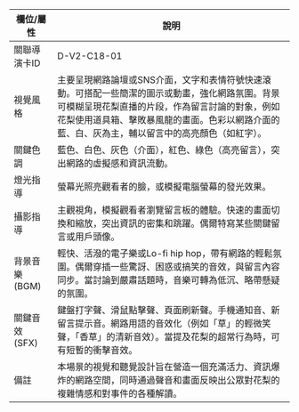 | 欄位/屬性 | 說明 |
|---|---|
| 關聯導演卡ID | D-V2-C18-01 |
| 視覺風格 | 主要呈現網路論壇或SNS介面，文字和表情符號快速滾動。可搭配一些簡潔的圖示或動畫，強化網路氛圍。背景可模糊呈現花梨直播的片段，作為留言討論的對象，例如花梨使用道具箱、擊敗暴風龍的畫面。色彩以網路介面的藍、白、灰為主，輔以留言中的高亮顏色（如紅字）。 |
| 關鍵色調 | 藍色、白色、灰色（介面），紅色、綠色（高亮留言），突出網路的虛擬感和資訊流動。 |
| 燈光指導 | 螢幕光照亮觀看者的臉，或模擬電腦螢幕的發光效果。 |
| 攝影指導 | 主觀視角，模擬觀看者瀏覽留言板的體驗。快速的畫面切換和縮放，突出資訊的密集和跳躍。偶爾特寫某些關鍵留言或用戶頭像。 |
| 背景音樂 (BGM) | 輕快、活潑的電子樂或Lo-fi hip hop，帶有網路的輕鬆氛圍。偶爾穿插一些驚訝、困惑或搞笑的音效，與留言內容同步。當討論到嚴肅話題時，音樂可轉為低沉、略帶懸疑的氛圍。 |
| 關鍵音效 (SFX) | 鍵盤打字聲、滑鼠點擊聲、頁面刷新聲。手機通知音、新留言提示音。網路用語的音效化（例如「草」的輕微笑聲，「香草」的清新音效）。當提及花梨的超常行為時，可有短暫的衝擊音效。 |
| 備註 | 本場景的視覺和聽覺設計旨在營造一個充滿活力、資訊爆炸的網路空間，同時通過聲音和畫面反映出公眾對花梨的複雜情感和對事件的各種解讀。 |
